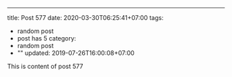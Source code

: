 ---
title: Post 577
date: 2020-03-30T06:25:41+07:00
tags:
  - random post
  - post has 5
category:
  - random post
  - ""
updated: 2019-07-26T16:00:08+07:00

This is content of post 577